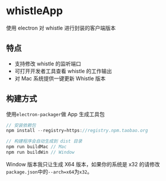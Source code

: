# whistleApp

使用 electron 对 whistle 进行封装的客户端版本

## 特点

- 支持修改 whistle 的监听端口
- 可打开开发者工具查看 whistle 的工作输出
- 对 Mac 系统提供一键更新 Whistle 版本

## 构建方式

使用`electron-packager`做 App 生成工具包

```js
// 安装依赖包
npm install --registry=https://registry.npm.taobao.org

// 构建程序会自动生成到 dist 目录
npm run buildMac // Mac
npm run buildWin // Window
```

Window 版本我只让生成 X64 版本，如果你的系统是 x32 的请修改`package.json`中的`--arch=x64`为`x32`。
